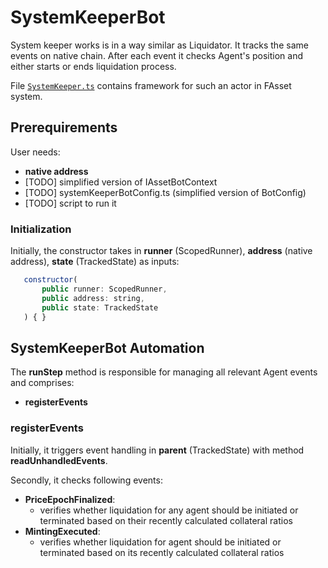 # SystemKeeperBot

System keeper works is in a way similar as Liquidator. It tracks the same events on native chain. After each event it checks Agent's position and either starts or ends liquidation process.

File [`SystemKeeper.ts`](../src/actors/SystemKeeper.ts) contains framework for such an actor in FAsset system.

## Prerequirements
User needs:
- **native address**
- [TODO] simplified version of IAssetBotContext
- [TODO] systemKeeperBotConfig.ts (simplified version of BotConfig)
- [TODO] script to run it

### Initialization
Initially, the constructor takes in **runner** (ScopedRunner), **address** (native address), **state** (TrackedState) as inputs:
```javascript
   constructor(
       public runner: ScopedRunner,
       public address: string,
       public state: TrackedState
   ) { }
```
## SystemKeeperBot Automation
The **runStep** method is responsible for managing all relevant Agent events and comprises:
- **registerEvents**

### registerEvents
Initially, it triggers event handling in **parent** (TrackedState) with method **readUnhandledEvents**.

Secondly, it checks following events:
- **PriceEpochFinalized**:
    - verifies whether liquidation for any agent should be initiated or terminated based on their recently calculated collateral ratios
- **MintingExecuted**:
    - verifies whether liquidation for agent should be initiated or terminated based on its recently calculated collateral ratios

